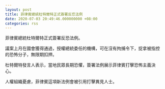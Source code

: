 ```yaml
---
layout: post
title: 菲律賓總統杜特爾特正式簽署反恐法例
date: 2020-07-03 20:49:46.000000000 +08:00
categories: rss
---
```


菲律賓總統杜特爾特正式簽署反恐法例。

議案上月在國會獲得通過，授權總統委任的機構，可在沒有拘捕令下，捉拿被指控的恐怖分子，無限期扣押。

杜特爾特發言人表示，當地民眾長期恐懼，簽署法例展示菲律賓打擊恐怖主義決心。

人權組織憂慮，菲律賓這項新法例會被引用打擊異見人士。
